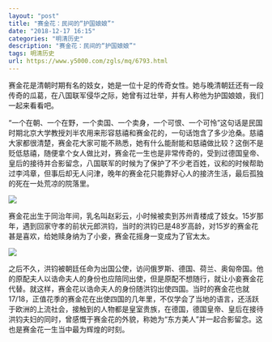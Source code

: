 ```yaml
---
layout: "post"
title: "赛金花：民间的“护国娘娘”"
date: "2018-12-17 16:15"
categories: "明清历史"
description: "赛金花：民间的“护国娘娘”"
tags: 明清历史
url: https://www.y5000.com/zgls/mq/6793.html
---
```






赛金花是清朝时期有名的妓女，她是一位十足的传奇女性。她与晚清朝廷还有一段传奇的瓜葛，在八国联军侵华之际，她曾有过壮举，并有人称他为护国娘娘，我们一起来看看吧。

“一个在朝、一个在野，一个卖国、一个卖身，一个可恨、一个可怜”这句话是民国时期北京大学教授刘半农用来形容慈禧和赛金花的，一句话饱含了多少沧桑。慈禧大家都很清楚，赛金花大家可能不熟悉，她有什么能耐能和慈禧做比较？这倒不是贬低慈禧，随便拿个女人做比对，赛金花一生也是非常传奇的，受到过德国皇帝、皇后的接待并合影留念，八国联军的时候为了保护了不少老百姓，议和的时候帮助过李鸿章，但事后却无人问津，晚年的赛金花只能靠好心人的接济生活，最后孤独的死在一处荒凉的院落里。

![](https://img.y5000.com/uploads/allimg/161208/11163B147-0.jpg)

赛金花出生于同治年间，乳名叫赵彩云，小时候被卖到苏州青楼成了妓女。15岁那年，遇到回家守孝的前状元郎洪钧，当时的洪钧已是48岁高龄，对15岁的赛金花甚是喜欢，给她赎身纳为了小妾，赛金花摇身一变成为了官太太。

![](https://img.y5000.com/uploads/allimg/161208/1116363a3-1.jpg)

之后不久，洪钧被朝廷任命为出国公使，访问俄罗斯、德国、荷兰、奥匈帝国。他的原配夫人以诰命夫人的身份也应陪同出使，但是原配不想随行，就让小妾赛金花代替。就这样，赛金花以诰命夫人的身份随洪钧出使四国。当时的赛金花也就17/18，正值花季的赛金花在出使四国的几年里，不仅学会了当地的语言，还活跃于欧洲的上流社会，接触到的人物都是皇室贵族，在德国，德国皇帝、皇后在接待洪钧夫妇的同时，曾感慨于赛金花的外貌，称她为“东方美人”并一起合影留念。这也是赛金花一生当中最为辉煌的时刻。
